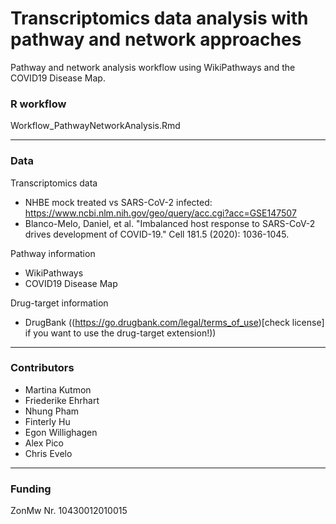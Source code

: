 # Transcriptomics data analysis with pathway and network approaches

Pathway and network analysis workflow using WikiPathways and the COVID19 Disease Map.

### R workflow

Workflow_PathwayNetworkAnalysis.Rmd

--------------------------------------

### Data

Transcriptomics data
* NHBE mock treated vs SARS-CoV-2 infected: https://www.ncbi.nlm.nih.gov/geo/query/acc.cgi?acc=GSE147507
* Blanco-Melo, Daniel, et al. "Imbalanced host response to SARS-CoV-2 drives development of COVID-19." Cell 181.5 (2020): 1036-1045.

Pathway information
* WikiPathways 
* COVID19 Disease Map

Drug-target information
* DrugBank ((https://go.drugbank.com/legal/terms_of_use)[check license] if you want to use the drug-target extension!)) 

--------------------------------------

### Contributors
* Martina Kutmon
* Friederike Ehrhart
* Nhung Pham
* Finterly Hu
* Egon Willighagen
* Alex Pico
* Chris Evelo

--------------------------------------

### Funding
ZonMw Nr. 10430012010015
